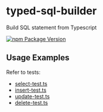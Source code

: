 # typed-sql-builder

Build SQL statement from Typescript

[![npm Package Version](https://img.shields.io/npm/v/typed-sql-builder.svg?maxAge=2592000)](https://www.npmjs.com/package/typed-sql-builder)

## Usage Examples

Refer to tests:
- [select-test.ts](./test/select-test.ts)
- [insert-test.ts](./test/insert-test.ts)
- [update-test.ts](./test/update-test.ts)
- [delete-test.ts](./test/delete-test.ts)
